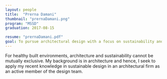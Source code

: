 ```yaml
---
layout: people
title:  "Prerna Damani"
thumbnail: "prernaDamani.png"
program: "MSSD"
graduation: 2017-08-15

resume: "prernaDamani.pdf"
goal: To pursue architectural design with a focus on sustainability and biophillic design practices
---
```


For healthy built environments, architecture and sustainability cannot be mutually exclusive. My background is in architecture and hence, I seek to apply my recent knowledge in sustainable design in an architectural firm as an active member of the design team. 